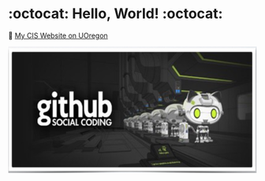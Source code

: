 # :octocat: Hello, World! :octocat:

:rocket: [My CIS Website on UOregon](http://pages.uoregon.edu/michaelh/111/)


![github social coding logo](images/github-image.png)
